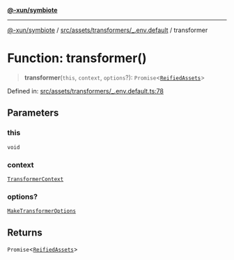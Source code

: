 [**@-xun/symbiote**](../../../../../README.md)

***

[@-xun/symbiote](../../../../../README.md) / [src/assets/transformers/\_.env.default](../README.md) / transformer

# Function: transformer()

> **transformer**(`this`, `context`, `options`?): `Promise`\<[`ReifiedAssets`](../../../type-aliases/ReifiedAssets.md)\>

Defined in: [src/assets/transformers/\_.env.default.ts:78](https://github.com/Xunnamius/symbiote/blob/892f2824ac6ba0b778715e945397d1bc643ed619/src/assets/transformers/_.env.default.ts#L78)

## Parameters

### this

`void`

### context

[`TransformerContext`](../../../type-aliases/TransformerContext.md)

### options?

[`MakeTransformerOptions`](../../../type-aliases/MakeTransformerOptions.md)

## Returns

`Promise`\<[`ReifiedAssets`](../../../type-aliases/ReifiedAssets.md)\>
